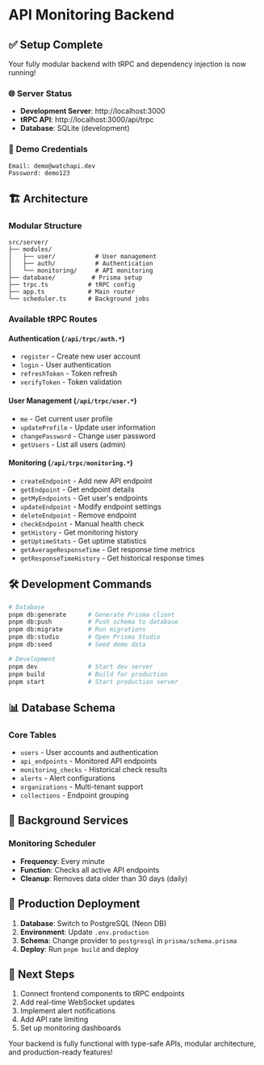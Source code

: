 # API Monitoring Backend

## ✅ **Setup Complete**

Your fully modular backend with tRPC and dependency injection is now running!

### 🌐 **Server Status**

-   **Development Server**: http://localhost:3000
-   **tRPC API**: http://localhost:3000/api/trpc
-   **Database**: SQLite (development)

### 🔐 **Demo Credentials**

```
Email: demo@watchapi.dev
Password: demo123
```

## 🏗️ **Architecture**

### **Modular Structure**

```
src/server/
├── modules/
│   ├── user/           # User management
│   ├── auth/           # Authentication
│   └── monitoring/     # API monitoring
├── database/          # Prisma setup
├── trpc.ts           # tRPC config
├── app.ts            # Main router
└── scheduler.ts      # Background jobs
```

### **Available tRPC Routes**

#### **Authentication** (`/api/trpc/auth.*`)

-   `register` - Create new user account
-   `login` - User authentication
-   `refreshToken` - Token refresh
-   `verifyToken` - Token validation

#### **User Management** (`/api/trpc/user.*`)

-   `me` - Get current user profile
-   `updateProfile` - Update user information
-   `changePassword` - Change user password
-   `getUsers` - List all users (admin)

#### **Monitoring** (`/api/trpc/monitoring.*`)

-   `createEndpoint` - Add new API endpoint
-   `getEndpoint` - Get endpoint details
-   `getMyEndpoints` - Get user's endpoints
-   `updateEndpoint` - Modify endpoint settings
-   `deleteEndpoint` - Remove endpoint
-   `checkEndpoint` - Manual health check
-   `getHistory` - Get monitoring history
-   `getUptimeStats` - Get uptime statistics
-   `getAverageResponseTime` - Get response time metrics
-   `getResponseTimeHistory` - Get historical response times

## 🛠️ **Development Commands**

```bash
# Database
pnpm db:generate      # Generate Prisma client
pnpm db:push          # Push schema to database
pnpm db:migrate       # Run migrations
pnpm db:studio        # Open Prisma Studio
pnpm db:seed          # Seed demo data

# Development
pnpm dev              # Start dev server
pnpm build            # Build for production
pnpm start            # Start production server
```

## 📊 **Database Schema**

### **Core Tables**

-   `users` - User accounts and authentication
-   `api_endpoints` - Monitored API endpoints
-   `monitoring_checks` - Historical check results
-   `alerts` - Alert configurations
-   `organizations` - Multi-tenant support
-   `collections` - Endpoint grouping

## 🔄 **Background Services**

### **Monitoring Scheduler**

-   **Frequency**: Every minute
-   **Function**: Checks all active API endpoints
-   **Cleanup**: Removes data older than 30 days (daily)

## 🚀 **Production Deployment**

1. **Database**: Switch to PostgreSQL (Neon DB)
2. **Environment**: Update `.env.production`
3. **Schema**: Change provider to `postgresql` in `prisma/schema.prisma`
4. **Deploy**: Run `pnpm build` and deploy

## 📝 **Next Steps**

1. Connect frontend components to tRPC endpoints
2. Add real-time WebSocket updates
3. Implement alert notifications
4. Add API rate limiting
5. Set up monitoring dashboards

Your backend is fully functional with type-safe APIs, modular architecture, and production-ready features!
